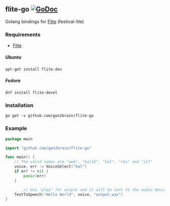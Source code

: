 ## flite-go [![GoDoc](https://godoc.org/github.com/gen2brain/flite-go?status.svg)](https://godoc.org/github.com/gen2brain/flite-go)

Golang bindings for [Flite](http://www.speech.cs.cmu.edu/flite/index.html) (festival-lite)

### Requirements

* [Flite](http://www.speech.cs.cmu.edu/flite/index.html)

##### Ubuntu

    apt-get install flite-dev

##### Fedora

    dnf install flite-devel

### Installation

    go get -v github.com/gen2brain/flite-go

### Example

```go
package main

import "github.com/gen2brain/flite-go"

func main() {
	// The valid names are "awb", "kal16", "kal", "rms" and "slt"
	voice, err := VoiceSelect("kal")
	if err != nil {
		panic(err)
	}

    	// Use "play" for output and it will be sent to the audio device
	TextToSpeech("Hello World", voice, "output.wav")
}
```
